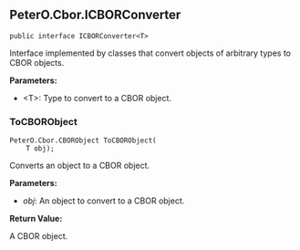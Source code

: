 ## PeterO.Cbor.ICBORConverter<T>

    public interface ICBORConverter<T>

Interface implemented by classes that convert objects of arbitrary types to CBOR objects.

<b>Parameters:</b>

 * &lt;T&gt;: Type to convert to a CBOR object.

### ToCBORObject

    PeterO.Cbor.CBORObject ToCBORObject(
        T obj);

Converts an object to a CBOR object.

<b>Parameters:</b>

 * <i>obj</i>: An object to convert to a CBOR object.

<b>Return Value:</b>

A CBOR object.
